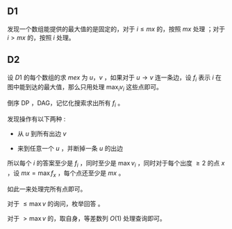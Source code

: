 ## D1

发现一个数组能提供的最大值的是固定的，对于 $i\leq mx$ 的，按照 $mx$ 处理 ；对于 $i>mx$ 的，按照 $i$ 处理。

## D2

设 $D1$ 的每个数组的求 $mex$ 为 $u，v$ ，如果对于 $u\rightarrow v$ 连一条边，设 $f_i$ 表示 $i$ 在图中能到达的最大值，那么只用处理 $\max _i v_i$ 这些点即可。

倒序 DP ，DAG，记忆化搜索求出所有 $f_i$ 。

发现操作有以下两种 :

- 从 $u$ 到所有出边 $v$ 

- 来到任意一个 $u$ ，并断掉一条 $u$ 的出边

所以每个 $i$ 的答案至少是 $f_i$ ，同时至少是 $\max v_i$ ，同时对于每个出度 $\geq 2$ 的点 $x$ ，设 $mx=\max f_x$ ，每个点还至少是 $mx$ 。

如此一来处理完所有点即可。

对于 $\leq \max v$ 的询问，枚举回答 。

对于 $> \max v$ 的，取自身，等差数列 $O(1)$ 处理查询即可。


